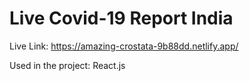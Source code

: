 # Live Covid-19 Report India
Live Link: https://amazing-crostata-9b88dd.netlify.app/

Used in the project: React.js
